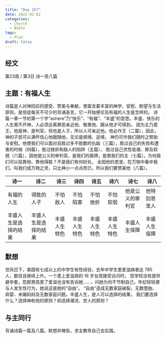 ```yaml
---
title: "Day 157"
date: 2022-02-02
categories:
  - Church
  - Bible
tags:
  - Plan
draft: false
---
```


## 经文
第23周 / 第3日 诗一至八篇

## 主题：有福人生
诗篇是人对神回应的感受、赞美与奉献，里面含着丰富的神学、安慰、盼望与生活原则，是信徒每天不可少的背诵圣言。它一开始便论及有福的人生是怎样的。
诗篇一章一节的第一个字“ashere”乃“快乐”、“有福”、“丰盛”的意思。丰盛、快乐的人生离不开神，人必须远离罪恶亲近他、敬畏他、跟从他才可得到。
因为主乃君王，他是神、是判官，但也是人子，所以人可亲近他。他必作王（二篇），因此，神的子民可以满怀信心地跟随他，无论是顺境、逆境，
神仍可作我们随时之帮助与安慰。他使我们可以面对且胜过多不胜数的仇敌（三篇），胜过自己的失败和遭害的时候（四篇），胜过挫折和敌人的陷阱（五篇），
胜过自己灵性低潮、罪及软弱（六篇），因他是公义的审判官，是我们的盾牌，是救我们的主（七篇）。为何我们可以投靠他、靠他得胜？不是我们有何好处，
全因他的恩宠，在万物中看中我们，叫我们成万物之灵，只比神小一点点而已，所以我们要赞美他（八篇）。

| 诗一           | 诗二            | 诗三         | 诗四         | 诗五         | 诗六        | 诗七             | 诗八         |
| ------------ | ------------- | ---------- | ---------- | ---------- | --------- | -------------- | ---------- |
| 有福的人生 |得胜的人子| 不怕敌人 | 不怕陷害 | 不怕挫折 | 不怕软弱 | 他是公义的审判官 | 他特别恩宠人 |
|丰盛人生是选择的结果|丰盛人生是选择的结果|丰盛人生特色|丰盛人生特色|丰盛人生特色|丰盛人生特色|丰盛人生保障|丰盛人生保障|

## 默想
世风日下，美国有七成以上的中学生有性经验，去年中学生患爱滋病者达  785人，数目且继续上升。一个患上爱滋病的 16 岁女孩接受访问时，
怨学校没有提供避孕套，怨那男孩患了爱滋也没有告诉她……，问她为何不节制自己，年纪轻轻便与人发生性行为，她说这是她的“自由”。
“自由”造成无数家庭破裂，无数堕胎、弃婴、未婚妈妈及无数家庭问题。丰盛人生，是人可以选择的结果。
我们要选择什么？选择神和他的原则？抑选择潮流、世人的原则？

## 与主同行
背诵诗篇一篇及八篇，默想并祷告，求主教导自己去实践。

[comment]: <> (## 金句)

[comment]: <> (## 附录)

